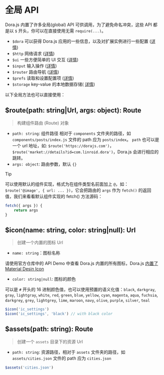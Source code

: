 # 全局 API

Dora.js 内置了许多全局(global) API 可供调用，为了避免命名冲突，这些 API 都是以 `$` 开头，你可以在直接使用无需 `require(...)`。

- `$dora` 可以获得 Dora.js 应用的一些信息，以及对扩展实例进行一些配置 ([详情](api/dora))
- `$http` 网络请求 ([详情](api/http))
- `$ui` 一些方便简单的 UI 交互 ([详情](api/ui))
- `$input` 输入操作 ([详情](api/input))
- `$router` 路由导航 ([详情](api/router))
- `$prefs` 读取和设置配置项 ([详情](api/prefs))
- `$storage` key-value 的本地数据存储( [详情](api/storage))

以下全局方法也可以直接使用：

## \$route(path: string|Url, args: object): Route

> 构建组件路由 (Route) 对象

- `path: string`: 组件路径
  相对于 `components` 文件夹的路径，如 `components/posts/index.js` 文件的 path 应为 `posts/index`。
  `path` 也可以是一个 url 地址，如: `$route('https://dorajs.com')`，`$route('market://details?id=com.linroid.dora')`，Dora.js 会进行相应的跳转。
- `args: object`: 路由参数，默认 `{}`

> [!TIP]
> 可以使用默认的组件实现，格式为在组件类型名前面加上 `@`，如：`$route('@image', { url: ... })`，它会把路由的 `args` 作为 `fetch()` 的返回值，我们来看看默认组件实现的 fetch() 方法源码：
>
> ```javascript
> fetch({ args }) {
>     return args
> }
> ```

## \$icon(name: string, color: string|null): Url

> 创建一个内置的图标 Url

- `name: string`：图标名称

请使用官方仓库中的 API Demo 中查看 Dora.js 内置的所有图标，Dora.js [内置了 Material Desin Icon](https://github.com/google/material-design-icons)

- `color: string|null`: 图标的颜色

可以是 `#` 开头的 16 进制颜色值，也可以使用预置的语义化值：`black`, `darkgray`, `gray`, `lightgray`, `white`, `red`, `green`, `blue`, `yellow`, `cyan`, `magenta`, `aqua`, `fuchsia`, `darkgrey`, `grey`, `lightgrey`, `lime`, `maroon`, `navy`, `olive`, `purple`, `silver`, `teal`

```javascript
$icon('ic_settings')
$icon('ic_settings', 'black') // with black color
```

## \$assets(path: string): Route

> 创建一个 `assets` 目录下的资源 Url

- `path: string`: 资源路径，相对于 `assets` 文件夹的路径，如 `assets/cities.json` 文件的 path 应为 `cities.json`

```javascript
$assets('cities.json')
```

